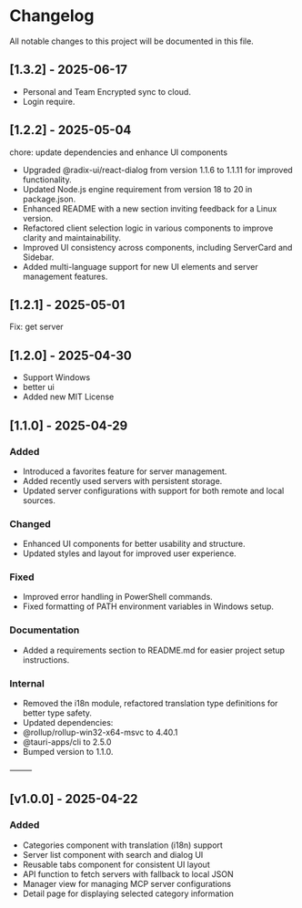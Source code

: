 # Changelog

All notable changes to this project will be documented in this file.


## [1.3.2] - 2025-06-17

- Personal and Team Encrypted sync to cloud.
- Login require.

## [1.2.2] - 2025-05-04

chore: update dependencies and enhance UI components

- Upgraded @radix-ui/react-dialog from version 1.1.6 to 1.1.11 for improved functionality.
- Updated Node.js engine requirement from version 18 to 20 in package.json.
- Enhanced README with a new section inviting feedback for a Linux version.
- Refactored client selection logic in various components to improve clarity and maintainability.
- Improved UI consistency across components, including ServerCard and Sidebar.
- Added multi-language support for new UI elements and server management features.

## [1.2.1] - 2025-05-01

Fix: get server

## [1.2.0] - 2025-04-30

- Support Windows
- better ui
- Added new MIT License

## [1.1.0] - 2025-04-29

### Added
- Introduced a favorites feature for server management.
- Added recently used servers with persistent storage.
- Updated server configurations with support for both remote and local sources.

### Changed
- Enhanced UI components for better usability and structure.
- Updated styles and layout for improved user experience.

### Fixed
- Improved error handling in PowerShell commands.
- Fixed formatting of PATH environment variables in Windows setup.

### Documentation
- Added a requirements section to README.md for easier project setup instructions.

### Internal
- Removed the i18n module, refactored translation type definitions for better type safety.
- Updated dependencies:
- @rollup/rollup-win32-x64-msvc to 4.40.1
- @tauri-apps/cli to 2.5.0
- Bumped version to 1.1.0.

⸻

## [v1.0.0] - 2025-04-22

### Added
- Categories component with translation (i18n) support
- Server list component with search and dialog UI
- Reusable tabs component for consistent UI layout
- API function to fetch servers with fallback to local JSON
- Manager view for managing MCP server configurations
- Detail page for displaying selected category information